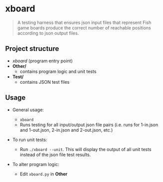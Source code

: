 # xboard

> A testing harness that ensures json input files that represent Fish game boards produce the correct number of reachable positions according to json output files.

## Project structure

- *xboard* (program entry point)
- **Other/**
	- contains program logic and unit tests
- **Test/**
    - contains JSON test files

## Usage
- General usage: 
	- `xboard`
    - Runs testing for all input/output json file pairs (i.e. runs for 1-in.json and 1-out.json, 2-in.json and 2-out.json, etc.)

- To run unit tests:
    - Run `./xboard --unit`. This will display the output of all unit tests instead of the json file test results.

- To alter program logic:
	- Edit `xboard.py` in **Other**
